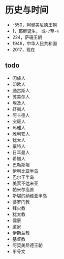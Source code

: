 # 历史与时间

- -550，阿契美尼德王朝
- 1，耶稣诞生， 或`-7`至`-4`
- 224，萨珊王朝
- 1949，中华人民共和国
- 2017，现在

## todo

- 闪族人
- 印欧人
- 通古斯人
- 苏美尔人
- 埃及人
- 虾夷人
- 阿卡德人
- 突厥人
- 玛雅人
- 雅利安人
- 犹太人
- 粟特人
- 日耳曼人
- 希腊人
- 巴勒斯坦
- 伊利比亚半岛
- 巴尔干半岛
- 美索不达米亚
- 帕米尔高原
- 斯堪的纳维亚半岛
- 婆罗门教
- 拜火教
- 犹太教
- 儒家
- 道家
- 伊斯兰教
- 基督教
- 阿契美尼德王朝
- 甲骨文